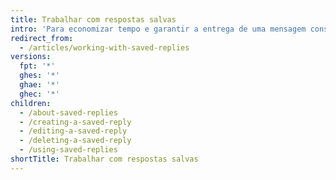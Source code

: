 ```yaml
---
title: Trabalhar com respostas salvas
intro: 'Para economizar tempo e garantir a entrega de uma mensagem consistente, adicione respostas salvas a comentários de problemas de pull requests.'
redirect_from:
  - /articles/working-with-saved-replies
versions:
  fpt: '*'
  ghes: '*'
  ghae: '*'
  ghec: '*'
children:
  - /about-saved-replies
  - /creating-a-saved-reply
  - /editing-a-saved-reply
  - /deleting-a-saved-reply
  - /using-saved-replies
shortTitle: Trabalhar com respostas salvas
---
```


